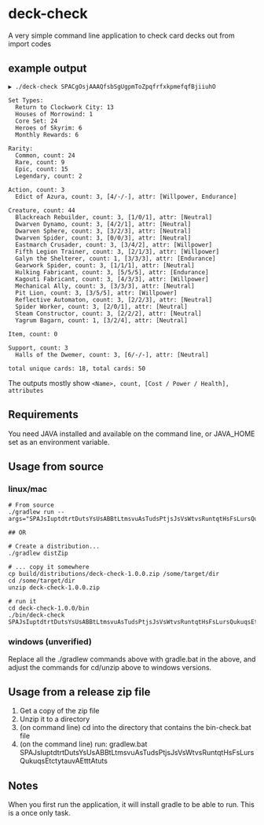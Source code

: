 # deck-check

A very simple command line application to check card decks out from import codes

## example output

    ▶ ./deck-check SPACgOsjAAAQfsbSgUgpmToZpqfrfxkpmefqfBjiiuhO
    
    Set Types:
      Return to Clockwork City: 13
      Houses of Morrowind: 1
      Core Set: 24
      Heroes of Skyrim: 6
      Monthly Rewards: 6
    
    Rarity:
      Common, count: 24
      Rare, count: 9
      Epic, count: 15
      Legendary, count: 2
    
    Action, count: 3
      Edict of Azura, count: 3, [4/-/-], attr: [Willpower, Endurance]
    
    Creature, count: 44
      Blackreach Rebuilder, count: 3, [1/0/1], attr: [Neutral]
      Dwarven Dynamo, count: 3, [4/2/1], attr: [Neutral]
      Dwarven Sphere, count: 3, [3/2/3], attr: [Neutral]
      Dwarven Spider, count: 3, [0/0/3], attr: [Neutral]
      Eastmarch Crusader, count: 3, [3/4/2], attr: [Willpower]
      Fifth Legion Trainer, count: 3, [2/1/3], attr: [Willpower]
      Galyn the Shelterer, count: 1, [3/3/3], attr: [Endurance]
      Gearwork Spider, count: 3, [1/1/1], attr: [Neutral]
      Hulking Fabricant, count: 3, [5/5/5], attr: [Endurance]
      Kagouti Fabricant, count: 3, [4/3/3], attr: [Willpower]
      Mechanical Ally, count: 3, [3/3/3], attr: [Neutral]
      Pit Lion, count: 3, [3/5/5], attr: [Willpower]
      Reflective Automaton, count: 3, [2/2/3], attr: [Neutral]
      Spider Worker, count: 3, [2/0/1], attr: [Neutral]
      Steam Constructor, count: 3, [2/2/2], attr: [Neutral]
      Yagrum Bagarn, count: 1, [3/2/4], attr: [Neutral]
    
    Item, count: 0
    
    Support, count: 3
      Halls of the Dwemer, count: 3, [6/-/-], attr: [Neutral]
    
    total unique cards: 18, total cards: 50

The outputs mostly show `<Name>, count, [Cost / Power / Health], attributes`

## Requirements

You need JAVA installed and available on the command line, or JAVA_HOME set as an environment variable.

## Usage from source

### linux/mac

    # From source
    ./gradlew run --args="SPAJsIuptdtrtDutsYsUsABBtLtmsvuAsTudsPtjsJsVsWtvsRuntqtHsFsLursQukuqsEtctytauvAEtttAtuts"
    
    ## OR
    
    # Create a distribution...
    ./gradlew distZip

    # ... copy it somewhere
    cp build/distributions/deck-check-1.0.0.zip /some/target/dir
    cd /some/target/dir
    unzip deck-check-1.0.0.zip

    # run it
    cd deck-check-1.0.0/bin
    ./bin/deck-check SPAJsIuptdtrtDutsYsUsABBtLtmsvuAsTudsPtjsJsVsWtvsRuntqtHsFsLursQukuqsEtctytauvAEtttAtuts

### windows (unverified)

Replace all the ./gradlew commands above with gradle.bat in the above, and adjust
the commands for cd/unzip above to windows versions.

## Usage from a release zip file

1. Get a copy of the zip file
2. Unzip it to a directory
3. (on command line) cd into the directory that contains the bin-check.bat file
4. (on the command line) run:
    gradlew.bat SPAJsIuptdtrtDutsYsUsABBtLtmsvuAsTudsPtjsJsVsWtvsRuntqtHsFsLursQukuqsEtctytauvAEtttAtuts

## Notes

When you first run the application, it will install gradle to be able to run.
This is a once only task.
